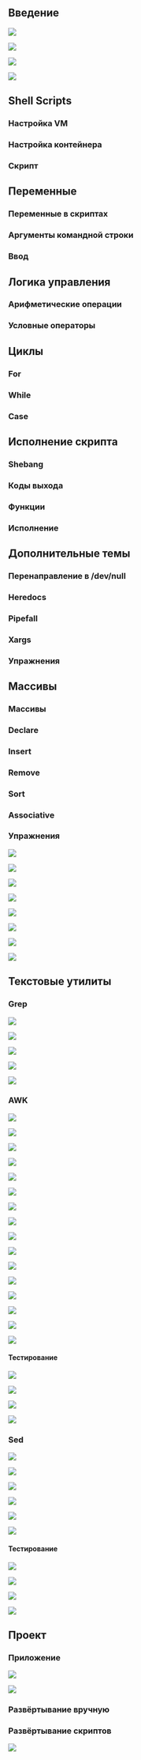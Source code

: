 ## Введение

![](_png/2ddc3b32035294b6b865647c8c65893c.png)

![](_png/f747b570478ef7a7f8cc497fb29480fa.png)

![](_png/061a91f6ad00ef87628282c98a203e92.png)

![](_png/55cd91727ab66a7cf8ff4af2b5ab87c4.png)

## Shell Scripts

### Настройка VM

### Настройка контейнера

### Скрипт

## Переменные

### Переменные в скриптах

### Аргументы командной строки

### Ввод

## Логика управления

### Арифметические операции

### Условные операторы

## Циклы

### For

### While

### Case

## Исполнение скрипта

### Shebang

### Коды выхода

### Функции

### Исполнение

## Дополнительные темы

### Перенаправление в /dev/null

### Heredocs

### Pipefall

### Xargs

### Упражнения

## Массивы

### Массивы

### Declare

### Insert

### Remove

### Sort

### Associative

### Упражнения

![](_png/822665bf51cd8f52ec202f00a2a77fc0.png)

![](_png/356f7dfb85ad5364ff70b3b1920230f0.png)

![](_png/0f59a6865098e9b31270c15a1d4ac476.png)

![](_png/6c8e9a86d1b0a2cb728eb6955c2b1857.png)

![](_png/6c8e9a86d1b0a2cb728eb6955c2b1857.png)

![](_png/6b9e8f8ba51839ea9e9d85022863f9ec.png)

![](_png/9c4c3663b9c8e716153e39b4c03f235c.png)

![](_png/419436cc6ce21a9306aad36c6d7a8ef2.png)

## Текстовые утилиты

### Grep

![](_png/07b9ff186959f4e9091248225af5251c.png)

![](_png/2f179bb2af23b63f66e5f00c4e57292e.png)

![](_png/0c27102cf09c17ce441fedf095d29d5d.png)

![](_png/59ba37729bb245c3fc16f66d4d3c6bb3.png)

![](_png/8b23cf19a847914e2d6d1c83604bd4c7.png)

### AWK

![](_png/507969058b0e8fe526bf2511db881cfc.png)

![](_png/c0b5083413e4ef1618285beb3a34c168.png)

![](_png/d1cbe721eed40e7f969b4ce6b3d388c6.png)

![](_png/8fe876c384487290a1d94ebc4eee08f9.png)

![](_png/f25786bcfc8cc9e34c723fe55621d77e.png)

![](_png/95c0cf8828c1d1f4698c69babfb65c40.png)

![](_png/791c1682619cfe28bfa2cf056c6abbd3.png)

![](_png/e7a66d66fb7ac21253e8b3ac36461679.png)

![](_png/c45fdd26feada0ffd5f2a38a1317d11b.png)

![](_png/a34591cfd9fd73587bdb45869287eb48.png)

![](_png/0c32d2c7c8ca82e77cf63c0fe1ac87b5.png)

![](_png/9ffd41fa7246ecf4c333840d26a3b64a.png)

![](_png/67b57b433aa7002f23267db7ae874d9a.png)

![](_png/4c3b26b5ae4eeb1fc9dc6a69cd089c33.png)

![](_png/f4a77f7e1bf5ce7e4613b9769357fb7f.png)

![](_png/f4a77f7e1bf5ce7e4613b9769357fb7f.png)

#### Тестирование

![](_png/47b006c4329c67f2f0c32f020f082279.png)

![](_png/9c7d124efa0a9c49bd246f9d3f54e9b8.png)

![](_png/0fbbbe0260b4bcf989e44bb6a8637fcd.png)

![](_png/991af0aa8eeb8fc7e0b307be3f95595b.png)

### Sed

![](_png/1f2f4ac1c42967689defb2cfeba49534.png)

![](_png/9a197a636f223cfa411a26c934afca60.png)

![](_png/90aaa70066f8b2916369b77752928547.png)

![](_png/c9c57a2ebb847f3dedcf77a4f8474fe2.png)

![](_png/759381ac62f5c2cef475219293f4edb0.png)

![](_png/13f989441a780ce33396df5bd49d2ca1.png)

#### Тестирование

![](_png/91567e23d45b7f4562ee6ab9889cfb76.png)

![](_png/5395420f456e4844cf25ee4e30215a6c.png)

![](_png/ca9db9ee557249b047d962c45174a1c5.png)

![](_png/31f7fce0fd648372a5cbe07efd4a4dac.png)

## Проект

### Приложение

![](_png/051feaeb690b152e78c3da23f4033dfc.png)

![](_png/ce5df3dfdd55410bf4e93eda67bc6276.png)

### Развёртывание вручную

### Развёртывание скриптов

![](_png/221286b71c771c8bd381071abc4b0c0b.png)
